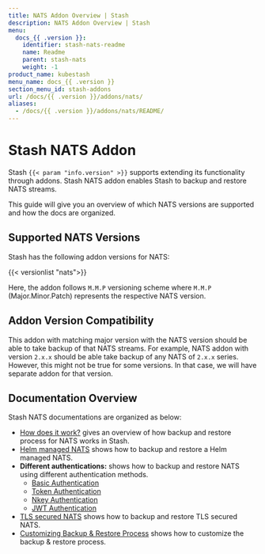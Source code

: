 ```yaml
---
title: NATS Addon Overview | Stash
description: NATS Addon Overview | Stash
menu:
  docs_{{ .version }}:
    identifier: stash-nats-readme
    name: Readme
    parent: stash-nats
    weight: -1
product_name: kubestash
menu_name: docs_{{ .version }}
section_menu_id: stash-addons
url: /docs/{{ .version }}/addons/nats/
aliases:
  - /docs/{{ .version }}/addons/nats/README/
---
```


# Stash NATS Addon

Stash `{{< param "info.version" >}}` supports extending its functionality through addons. Stash NATS addon enables Stash to backup and restore NATS streams.

This guide will give you an overview of which NATS versions are supported and how the docs are organized.

## Supported NATS Versions

Stash has the following addon versions for NATS:

{{< versionlist "nats">}}

Here, the addon follows `M.M.P` versioning scheme where `M.M.P` (Major.Minor.Patch) represents the respective NATS version.

## Addon Version Compatibility

This addon with matching major version with the NATS version should be able to take backup of that NATS streams. For example, NATS addon with version `2.x.x` should be able take backup of any NATS of `2.x.x` series. However, this might not be true for some versions. In that case, we will have separate addon for that version.

## Documentation Overview

Stash NATS documentations are organized as below:

- [How does it work?](/docs/addons/nats/overview/index.md) gives an overview of how backup and restore process for NATS works in Stash.
- [Helm managed NATS](/docs/addons/nats/helm/index.md) shows how to backup and restore a Helm managed NATS.
- **Different authentications:** shows how to backup and restore NATS using different authentication methods.
  - [Basic Authentication](/docs/addons/nats/authentications/basic-auth/index.md)
  - [Token Authentication](/docs/addons/nats/authentications/token-auth/index.md)
  - [Nkey Authentication](/docs/addons/nats/authentications/nkey-auth/index.md)
  - [JWT Authentication](/docs/addons/nats/authentications/jwt-auth/index.md)
- [TLS secured NATS](/docs/addons/nats/tls/index.md) shows how to backup and restore TLS secured NATS.
- [Customizing Backup & Restore Process](/docs/addons/nats/customization/index.md) shows how to customize the backup & restore process.
